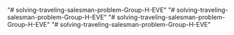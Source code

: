 "# solving-traveling-salesman-problem-Group-H-EVE" 
"# solving-traveling-salesman-problem-Group-H-EVE" 
"# solving-traveling-salesman-problem-Group-H-EVE" 
"# solving-traveling-salesman-problem-Group-H-EVE" 
